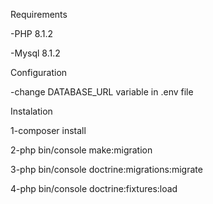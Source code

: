 Requirements

-PHP 8.1.2

-Mysql 8.1.2

Configuration

-change DATABASE_URL variable in .env file

Instalation

1-composer install 

2-php bin/console make:migration

3-php bin/console doctrine:migrations:migrate

4-php bin/console doctrine:fixtures:load
